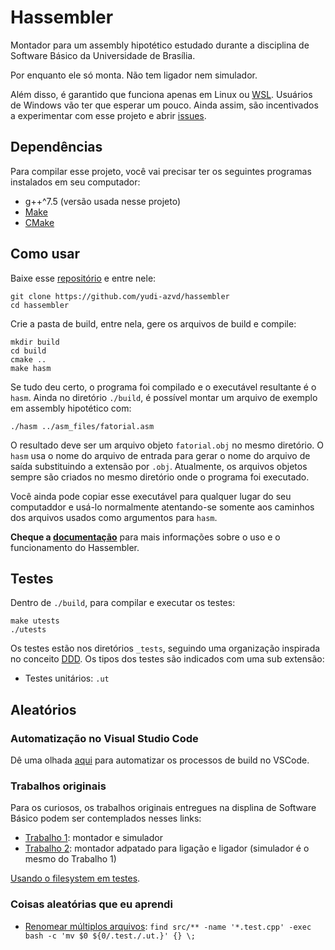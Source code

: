# Hassembler
Montador para um assembly hipotético estudado durante a disciplina de Software
Básico da Universidade de Brasília.

Por enquanto ele só monta. Não tem ligador nem simulador.

Além disso, é garantido que funciona apenas em Linux ou
[WSL](https://docs.microsoft.com/en-us/windows/wsl/). Usuários de Windows vão
ter que esperar um pouco. Ainda assim, são incentivados a experimentar com esse
projeto e abrir [issues](https://github.com/yudi-azvd/hassembler/issues/new).


## Dependências
Para compilar esse projeto, você vai precisar ter os seguintes programas
instalados em seu computador:

- g++^7.5 (versão usada nesse projeto)
- [Make](https://www.gnu.org/software/make/)
- [CMake](https://cmake.org/download/)
<!-- (ou [Ninja](https://ninja-build.org/)) -->


## Como usar
Baixe esse [repositório](https://github.com/yudi-azvd/hassembler) e entre nele:

    git clone https://github.com/yudi-azvd/hassembler
    cd hassembler

Crie a pasta de build, entre nela, gere os arquivos de build e compile:

    mkdir build
    cd build
    cmake ..
    make hasm

Se tudo deu certo, o programa foi compilado e o executável resultante é o
`hasm`. Ainda no diretório `./build`, é possível montar um arquivo de exemplo
em assembly hipotético com:

    ./hasm ../asm_files/fatorial.asm

O resultado deve ser um arquivo objeto `fatorial.obj` no mesmo diretório. O
`hasm` usa o nome do arquivo de entrada para gerar o nome do arquivo de saída
substituindo a extensão por `.obj`. Atualmente, os arquivos objetos sempre são
criados no mesmo diretório onde o programa foi executado.

Você ainda pode copiar esse executável para qualquer lugar do seu computaddor
e usá-lo normalmente atentando-se somente aos caminhos dos arquivos usados como
argumentos para `hasm`.

**Cheque a [documentação](docs/README.md)**
para mais informações sobre o uso e o funcionamento do Hassembler.


## Testes
Dentro de `./build`, para compilar e executar os testes:

    make utests
    ./utests

Os testes estão nos diretórios `_tests`, seguindo uma organização inspirada no
conceito [DDD](https://en.wikipedia.org/wiki/Domain-driven_design). Os tipos dos
testes são indicados com uma sub extensão:

- Testes unitários: `.ut`
<!-- - Testes de integração: `.it`
- Testes de ponta a ponta (end-to-end): `.e2et` -->


## Aleatórios
### Automatização no Visual Studio Code
Dê uma olhada [aqui](docs/vscode-automation.md) para automatizar os processos de
build no VSCode.

### Trabalhos originais
Para os curiosos, os trabalhos originais entregues na displina de Software
Básico podem ser contemplados nesses links:

- [Trabalho 1](https://github.com/yudi-azvd/hassembler/tree/sb-trabalho-1):
montador e simulador
- [Trabalho 2](https://github.com/yudi-azvd/hassembler/tree/sb-trabalho-2):
montador adpatado para ligação e ligador (simulador é o mesmo do Trabalho 1)

[Usando o filesystem em testes](https://softwareengineering.stackexchange.com/questions/330393/reading-a-file-before-testing-a-method-it-is-an-integration-test-or-a-unit-tes).


### Coisas aleatórias que eu aprendi
- [Renomear múltiplos arquivos](https://stackoverflow.com/questions/15290186/find-a-pattern-in-files-and-rename-them):
`find src/** -name '*.test.cpp' -exec bash -c 'mv $0 ${0/.test./.ut.}' {} \;`
